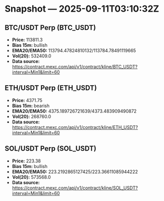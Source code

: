 # Snapshot — 2025-09-11T03:10:32Z

## BTC/USDT Perp (BTC_USDT)
- **Price:** 113811.3
- **Bias 15m:** bullish
- **EMA20/EMA50:** 113794.47824810132/113784.78491119665
- **Vol(20):** 532409.0
- **Data source:** https://contract.mexc.com/api/v1/contract/kline/BTC_USDT?interval=Min1&limit=60

## ETH/USDT Perp (ETH_USDT)
- **Price:** 4371.75
- **Bias 15m:** bearish
- **EMA20/EMA50:** 4375.189726721639/4373.483909490872
- **Vol(20):** 268760.0
- **Data source:** https://contract.mexc.com/api/v1/contract/kline/ETH_USDT?interval=Min1&limit=60

## SOL/USDT Perp (SOL_USDT)
- **Price:** 223.38
- **Bias 15m:** bullish
- **EMA20/EMA50:** 223.2192865127425/223.36611085944222
- **Vol(20):** 573568.0
- **Data source:** https://contract.mexc.com/api/v1/contract/kline/SOL_USDT?interval=Min1&limit=60
